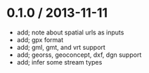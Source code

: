 
0.1.0 / 2013-11-11 
==================

 * add; note about spatial urls as inputs
 * add; gpx format
 * add; gml, gmt, and vrt support
 * add; georss, geoconcept, dxf, dgn support
 * add; infer some stream types

